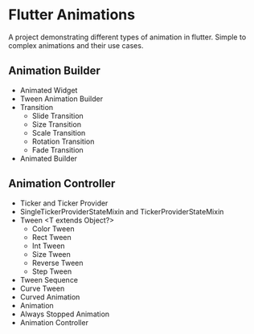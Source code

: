 # Flutter Animations

A project demonstrating different types of animation in flutter.
Simple to complex animations and their use cases.


## Animation Builder

- Animated Widget
- Tween Animation Builder
- Transition
  - Slide Transition
  - Size Transition
  - Scale Transition
  - Rotation Transition
  - Fade Transition
- Animated Builder


## Animation Controller

- Ticker and Ticker Provider
- SingleTickerProviderStateMixin and TickerProviderStateMixin
- Tween <T extends Object?>
  - Color Tween
  - Rect Tween
  - Int Tween
  - Size Tween
  - Reverse Tween
  - Step Tween
- Tween Sequence
- Curve Tween
- Curved Animation
- Animation
- Always Stopped Animation
- Animation Controller
